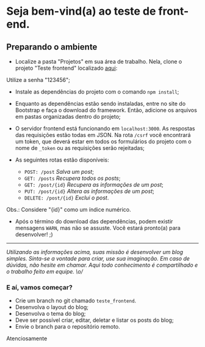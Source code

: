 # Seja bem-vind(a) ao teste de front-end.

## Preparando o ambiente

- Localize a pasta "Projetos" em sua área de trabalho. Nela, clone o projeto "Teste frontend" localizado [aqui](http://10.61.201.6:7990/projects/DEM/repos/teste-frontend/browse):

Utilize a senha "123456";

- Instale as dependências do projeto com o comando `npm install`;

- Enquanto as dependências estão sendo instaladas, entre no site do Bootstrap e faça o download do framework. Então, adicione os arquivos em pastas organizadas dentro do projeto;

- O servidor frontend está funcionando em `localhost:3000`. As respostas das requisições estão todas em JSON. Na rota `/csrf` você encontrará um token, que deverá estar em todos os formulários do projeto com o nome de `_token` ou as requisições serão rejeitadas;

- As seguintes rotas estão disponíveis:

	- `POST: /post` _Salva um post_;
	- `GET: /posts` _Recupera todos os posts_;
	- `GET: /post/{id}` _Recupera as informações de um post_;
	- `PUT: /post/{id}` _Altera as informações de um post_;
	- `DELETE: /post/{id}` _Exclui o post_.

Obs.: Considere "{id}" como um índice numérico.

- Após o término do download das dependências, podem existir mensagens `WARN`, mas não se assuste. Você estará pronto(a) para desenvolver! ;)
___
*Utilizando as informações acima, suas missão é desenvolver um blog simples. Sinta-se a vontade para criar, use sua imaginação. Em caso de dúvidas, não hesite em chamar. Aqui todo conhecimento é compartilhado e o trabalho feito em equipe. \o/*

### E aí, vamos começar?

- Crie um branch no git chamado `teste_frontend`.
- Desenvolva o layout do blog;
- Desenvolva o tema do blog;
- Deve ser possível criar, editar, deletar e listar os posts do blog;
- Envie o branch para o repositório remoto.


Atenciosamente